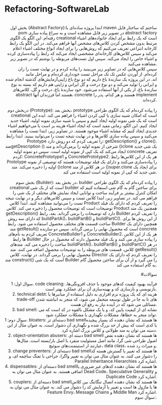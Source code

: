 # Refactoring-SoftwareLab
<div style="text-align: right"> 
  

  <br>
  <par style="text-align: right">
بخش اول (Abstract Factory):ابتدا پروژه ساده‌ای با maven ساختم که ساختار فایل pom در تصویر زیر قابل مشاهده است و به سراغ پیاده سازی abstract factory رفته‌ام. این الگو یک الگوی creational است که یک رابط برای ایجاد خانواده‌های اشیاء مرتبط بدون مشخص کردن کلاس‌های مشخص آنها فراهم می‌کند. در این الگو یک رابط کارخانه انتزاعی تعریف می‌کنیم که روش‌هایی را برای ایجاد انواع مختلف اشیاء اعلام می‌کند و سپس کلاس‌های کارخانه‌ای مشخصی ایجاد می‌کند که رابط را پیاده‌سازی کرده و اشیاء خاص را ایجاد می‌کند. سپس اول تست‌های مربوطه را نوشتم که در تصویر زیر مشاهده می‌کنید.
  </par>
    <br>
  سپس کلاس‌هایی که در تصاویر زیر می‌بینید را پیاده کردم و در نهایت تست را ران کرده‌ام. از آوردن عکس تک تک مراحل تست خودداری کرده‌ام و مراحل مانند آزمایش‌های گذشته انجام شده‎‌اند. در این پروژه یک سازندۀ باغ داریم که دو نوع باغ ژاپنی و ایرانی را تولید می‌کند و دو نوع درخت و گل ایرانی و ژاپنی هم داریم که بسته به نوع سازندۀ باغ، از یکی از آنها استفاده می‌شود. خود سازندۀ باغ، درخت و گل، کلاس‌های abstract هستند اما فرزندان آنها، concrete هستند و هر کدام، پدر را implement کرده‌اند.
  <br>
  

  <br>
دربخش دوم (Prototype): بخش بعد، prototype را پیاده کرده‌ام که یک الگوی طراحی creational است که امکان شبیه سازی یا کپی کردن اشیاء را فراهم می کند. ایده این است که یک شی نمونه اولیه ایجاد کنیم و سپس با شبیه سازی نمونه اولیه، اشیاء جدید ایجاد کنیم. این الگو، زمانی مفید است که ایجاد اشیاء هزینه بر است یا می‌خواهیم اشیاء جدیدی ایجاد کنیم که مشابه اشیاء موجود هستند. در تصاویر زیر، ابتدا تست را مشاهده می‌کنید و سپس پیاده سازی کلاس‌ها و در نهایت نتیجه تست را می‌توانید ببینید. ابتدا رابط Prototype را تعریف کردم که دو روش دارد: getDescription() و clone(). متدgetDescription ()  شرحی از نمونه اولیه را برمی‌گرداند و متد ()clone یک شی جدید ایجاد می‌کند که یک کپی از نمونه اولیه است. سپس دو نمونه اولیه concrete تعریف کردم: ConcretePrototype1 و ConcretePrototype2. هر یک از این کلاس‌ها رابط Prototype را پیاده‌سازی می‌کنند و دارای یک فیلد توضیحات هستند که توصیفی از نمونه اولیه را ذخیره می‌کند. متد ()clone در هر کلاس از متد ()super.clone برای ایجاد یک شی جدید که کپی از نمونه اولیه است استفاده می کند.
 
<br>
  <br>
 بخش سوم (Builder): در بخش بعد، builder را پیاده کرده‌ام که یک الگوی طراحی creational است که از یک شی builder برای ساختن گام به گام شی استفاده کنیم که امکان کنترل بیشتر بر فرآیند ساخت و توانایی ایجاد نمایش های مختلف از یک شی را فراهم می کند. در تصاویر زیر، ابتدا کلاس تست و سپس کلاس‌های دیگر و در نهایت نتیجه تست را می‌توانید مشاهده کنید. ابتدا کلاس Product را تعریف کردم که دارای یک فیلد توضیحات است که توضیحات محصول را ذخیره می کند. کلاس Product همچنین یک متد getDescription()  دارد که توضیحات را برمی گرداند. بعد، رابط Builder را تعریف کردم که دارای سه روش buildPartA()، buildPartB() و buildPartC().  از این روش ها برای ساخت قسمت های مختلف محصول استفاده می شود. رابط Builder همچنین دارای یک متد getResult()  است که محصول نهایی را برمی گرداند. سپس دو سازنده concrete تعریف کردم به نام‌های ConcreteBuilder1 و ConcreteBuilder2.  هر یک از این کلاس ها رابط Builder را پیاده سازی می کنند و یک فیلد محصول دارند که محصول در حال ساخت را ذخیره می کند. متدهای buildPartA()، buildPartB() و buildPartC() در هر کلاس، قسمت های مربوطه را به توضیحات محصول اضافه می کنند. متد getResult()  محصول نهایی را برمی گرداند. در نهایت، کلاس Director را تعریف کردم که دارای یک متد construct()  است که یک شی Builder را می گیرد و از آن برای ساختن محصول گام به گام استفاده می کند.
  <br>
  
  #سوالات
  
  
 سوال اول: 1. code cleaning: فرآیند بهبود کیفیت کدهای موجود با حذف افزونگی‌ها، بازنویسی و بازسازی کد و بهینه‌سازی آن برای عملکرد بهتر است. 
  <br>
  2. technical debt: هزینه ای که یک پروژه نرم افزاری به دلیل استفاده از میانبرها یا trade-off های نا به جا در طول توسعه متحمل می شود، که منجر به انباشته شدن مسائلی می شود که در آینده نیاز به رفع آن هست.
 <br>
  3. bad smell: نشانه ای از کیفیت پایین کد،  و یا یک مشکل بالقوه در کد است که می تواند منجر به خطاها، مشکلات نگهداری یا مشکلات عملکرد شود.
  <br>
  سوال دوم: 1. bloaters: دسته‌ای تز bad smellها هستند که نشان دهنده کد بسیار پیچیده یا کدی است که بیش از حد بزرگ شده و نگهداری آن دشوار است. به عنوان مثال از این دسته می توان به متد طولانی و کلاس بزرگ اشاره کرد.
  <br>
    2. object-orientation abusers: دسته ای bad smell ها هستند که نشان دهنده نقض اصول طراحی شی گرا، مانند اصل مسئولیت منفرد یا اصل باز/بسته است. مثال‌ها عبارتند از استیتمنت‌های سوئیچ، data class، و میراث رد شده.
 <br>
  3. change preventers: دسته‌ای از bad smellها هستند که تغییر یا گسترش هسته کد را دشوار می کنند. به عنوان مثال می توان به تغییر واگرا، جراحی با تفنگ ساچمه ای، و Parallel Inheritance Hierarchies اشاره کرد.
  <br>
  4. dispensables: دسته‌ای از bad smellها هستند که نشان دهنده کدهای غیر ضروری یا اضافی هستند. به عنوان مثال می توان به Dead Code، Speculative Generality و Duplicate Code اشاره کرد.
  <br>
  5. couplers: دسته‌ای از bad smellها هستند که نشان دهنده اتصال تنگاتنگ بین کلاس ها یا ماژول ها است و تغییر یا آزمایش کد را دشوار می کند. به عنوان مثال می توان به Feature Envy، Message Chains و Middle Man اشاره کرد.
  <br>
  سوال سوم:.
  
</div>
